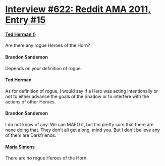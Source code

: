 # [Interview #622: Reddit AMA 2011, Entry #15](https://www.theoryland.com/intvmain.php?i=622#15)

#### [Ted Herman ()](http://www.reddit.com/r/Fantasy/comments/k0fp8/iama_professional_fantasy_novelist_named_brandon/c2gka3r)

Are there any rogue Heroes of the Horn?

#### Brandon Sanderson

Depends on your definition of rogue.

#### Ted Herman

As for definition of rogue, I would say if a Hero was acting intentionally or not to either advance the goals of the Shadow or to interfere with the actions of other Heroes.

#### Brandon Sanderson

I do not know of any. We can MAFO it, but I'm pretty sure that there are none doing that. They don't all get along, mind you. But I don't believe any of them are Darkfriends.

#### [Maria Simons](http://www.dragonmount.com/index.php/News/amol/answers-to-a-few-mafo-questions-r658)

There are no rogue Heroes of the Horn.

